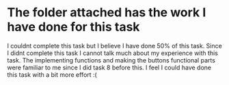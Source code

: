 # The folder attached has the work I have done for this task

I couldnt complete this task but I believe I have done 50% of this task. Since I didnt complete this task I cannot talk much about my experience with this task. The implementing functions and making the buttons functional parts were familiar to me since I did task 8 before this. I feel I could have done this task with a bit more effort :(

